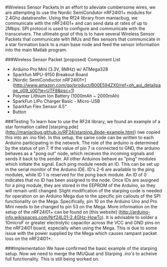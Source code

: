 #Wireless Sensor Packets
In an effort to alleviate cumbersome wires, we are attempting to use the Nordic SemiCondutor nRF24l01+ modules for 2.4Ghz datatransfer. Using the Rf24 library from maniacbug, we communicate with the nRF24l01+ and can send data at rates of up to 2Mbps. SPI protocol is used to configure and communicate with the transceivers. The ultimate goal of this is to have several Wireless Sensor Packets that communicate with IMUs and flex sensors that communicate in a star formation back to a main base node and feed the sensor information into the main Matlab program.

###Wireless Sensor Packet (proposed) Component List
* Arduino Pro Mini (3.3V, 8MHz) w/ ATMega328
* Sparkfun MPU-9150 Breakout Board
* [Nordic SemiConductor nRF24l01+] (http://www.amazon.com/gp/product/B00E594ZX0/ref=oh_aui_detailpage_o09_s00?ie=UTF8&psc=1) 
* Polymer Lithium Ion Battery (1000mAh ~ 2000mAh)
* SparkFun LiPo Charger Basic - Micro-USB
* Sparkfun Flex Sensor 4.5"
* Button

###Testing
To learn how to use the RF24 library, we found an example of a star formation called [starping.pde] (http://maniacbug.github.io/RF24/starping_8pde-example.html) (we copied this into an .ino file). In this setup, the same code can be written to each Arduino participating in the network. The role of the arduino is determined by the status of pin 7. If the value of pin 7 is connected to GND, the arduino behaves as a "pong out" node, which recieves the incoming signals and sends it back to the sender. All other Arduinos behave as "ping" modules which initiate the signal. Each ping module needs an ID. This can be set up in the serial monitor of the Arduino IDE. ID's 2-6 are available to the ping modules, while ID 1 is reserved for the pong back module. An ID of 0 indicates that no ID has been assigned to the node. Once IDs are assigned for a ping module, they are stored in the EEPROM of the Arduino, so they will remain until changed. Slight modification of the starping code is needed for operation on an Arduino Mega due to the specific pin callouts of the SPI functionality on the Mega. Specifically, pin 10 on the Arduino Uno and Pro Mini needs to be changed to pin 53 on the Mega. More information on the setup of the nRF24l01+ can be found on [this website] (http://arduino-info.wikispaces.com/Nrf24L01-2.4GHz-HowTo). It is advisable to solder a 10microF or greater electrolytic capacitor across the VCC and GND pins on the nRF24l01 board, especially when using the Mega. This is due to some issue with the power supplied by the Mega which causes rampant packet loss on the nRF24l01+.

###Implementation
We have confirmed the basic example of the starping setup. Now we need to merge the IMUQuat and Starping .ino's to acheive full functionality. This is still being worked on.
